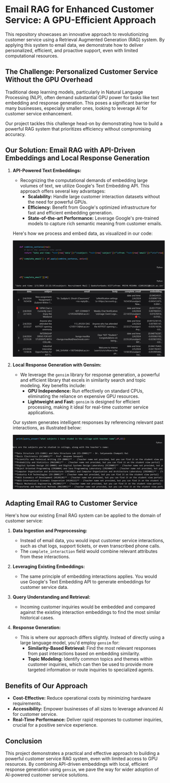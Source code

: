 # Email RAG for Enhanced Customer Service: A GPU-Efficient Approach

This repository showcases an innovative approach to revolutionizing customer service using a Retrieval Augmented Generation (RAG) system. By applying this system to email data, we demonstrate how to deliver personalized, efficient, and proactive support, even with limited computational resources.

## The Challenge: Personalized Customer Service Without the GPU Overhead

Traditional deep learning models, particularly in Natural Language Processing (NLP), often demand substantial GPU power for tasks like text embedding and response generation. This poses a significant barrier for many businesses, especially smaller ones, looking to leverage AI for customer service enhancement.

Our project tackles this challenge head-on by demonstrating how to build a powerful RAG system that prioritizes efficiency without compromising accuracy.

## Our Solution: Email RAG with API-Driven Embeddings and Local Response Generation

1. **API-Powered Text Embeddings:**
   - Recognizing the computational demands of embedding large volumes of text, we utilize Google's Text Embedding API. This approach offers several key advantages:
      - **Scalability:**  Handle large customer interaction datasets without the need for powerful GPUs.
      - **Efficiency:**  Benefit from Google's optimized infrastructure for fast and efficient embedding generation.
      - **State-of-the-art Performance:**  Leverage Google's pre-trained models to capture rich semantic meaning from customer emails.

   Here's how we process and embed data, as visualized in our code: 

   ![Data Loading and Preprocessing](./img/image1.png)
   ![Word Embedding Generation](./img/image2.png)

2. **Local Response Generation with Gensim:**
    -  We leverage the `gensim` library for response generation, a powerful and efficient library that excels in similarity search and topic modeling. Key benefits include:
        - **GPU Independence:** Run effectively on standard CPUs, eliminating the reliance on expensive GPU resources. 
        - **Lightweight and Fast:** `gensim` is designed for efficient processing, making it ideal for real-time customer service applications. 

   Our system generates intelligent responses by referencing relevant past interactions, as illustrated below:

   ![Response Generation](./img/image3.png)

##  Adapting Email RAG to Customer Service 

Here's how our existing Email RAG system can be applied to the domain of customer service:

1. **Data Ingestion and Preprocessing:**
    - Instead of email data, you would input customer service interactions, such as chat logs, support tickets, or even transcribed phone calls. 
    -  The `complete_interaction` field would combine relevant attributes from these interactions.

2. **Leveraging Existing Embeddings:**
    - The same principle of embedding interactions applies. You would use Google's Text Embedding API to generate embeddings for customer service data.

3. **Query Understanding and Retrieval:** 
    - Incoming customer inquiries would be embedded and compared against the existing interaction embeddings to find the most similar historical cases.

4. **Response Generation:**
    -  This is where our approach differs slightly. Instead of directly using a large language model, you'd employ `gensim` for:
        - **Similarity-Based Retrieval:** Find the most relevant responses from past interactions based on embedding similarity.
        - **Topic Modeling:** Identify common topics and themes within customer inquiries, which can then be used to provide more targeted information or route inquiries to specialized agents.

##  Benefits of Our Approach

* **Cost-Effective:** Reduce operational costs by minimizing hardware requirements.
* **Accessibility:**  Empower businesses of all sizes to leverage advanced AI for customer service.
* **Real-Time Performance:**  Deliver rapid responses to customer inquiries, crucial for a positive service experience. 

## Conclusion

This project demonstrates a practical and effective approach to building a powerful customer service RAG system, even with limited access to GPU resources. By combining API-driven embeddings with local, efficient response generation using `gensim`, we pave the way for wider adoption of AI-powered customer service solutions.
